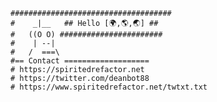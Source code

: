 <!--
### Hi there 👋

**deanbot/deanbot** is a ✨ _special_ ✨ repository because its `README.md` (this file) appears on your GitHub profile.

Here are some ideas to get you started:

- 🔭 I’m currently working on ...
- 🌱 I’m currently learning ...
- 👯 I’m looking to collaborate on ...
- 🤔 I’m looking for help with ...
- 💬 Ask me about ...
- 📫 How to reach me: ...
- 😄 Pronouns: ...
- ⚡ Fun fact: ...
-->
```      
####################################
#    _|__   ## Hello [🌍,🌎,🌏] ## 
#   ((O O) #######################  
#    | --|                          
#   /  ===\
#== Contact ===================
# https://spiritedrefactor.net
# https://twitter.com/deanbot88
# https://www.spiritedrefactor.net/twtxt.txt               
```
